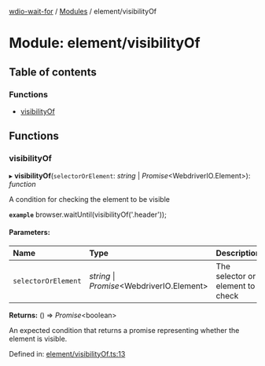 [wdio-wait-for](../README.md) / [Modules](../modules.md) / element/visibilityOf

# Module: element/visibilityOf

## Table of contents

### Functions

- [visibilityOf](element_visibilityof.md#visibilityof)

## Functions

### visibilityOf

▸ **visibilityOf**(`selectorOrElement`: *string* \| *Promise*<WebdriverIO.Element\>): *function*

A condition for checking the element to be visible

**`example`** 
browser.waitUntil(visibilityOf('.header'));

#### Parameters:

| Name | Type | Description |
| :------ | :------ | :------ |
| `selectorOrElement` | *string* \| *Promise*<WebdriverIO.Element\> | The selector or element to check |

**Returns:** () => *Promise*<boolean\>

An expected condition that returns a promise
    representing whether the element is visible.

Defined in: [element/visibilityOf.ts:13](https://github.com/webdriverio/wdio-wait-for/blob/074de0f/src/element/visibilityOf.ts#L13)
